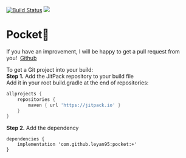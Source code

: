[![Build Status](https://travis-ci.org/leyan95/pocket.svg?branch=master)](https://travis-ci.org/leyan95/pocket) 
[![](https://jitpack.io/v/leyan95/pocket.svg)](https://jitpack.io/#leyan95/pocket)

# Pocket🚀
If you have an improvement, I will be happy to get a pull request from you!  [Github](https://github.com/HunterVillage/pocket) 

To get a Git project into your build:<br />**Step 1.** Add the JitPack repository to your build file<br />Add it in your root build.gradle at the end of repositories:
```groovy
allprojects {
	repositories {
		maven { url 'https://jitpack.io' }
	}
}
```
**Step 2.** Add the dependency
```
dependencies {
	implementation 'com.github.leyan95:pocket:+'
}
```
